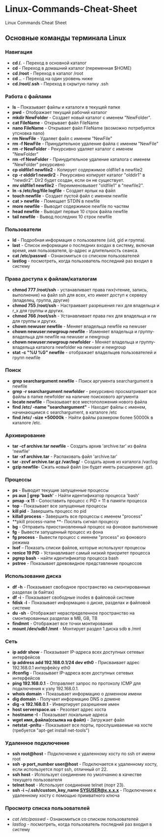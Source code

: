 # Linux-Commands-Cheat-Sheet
Linux Commands Cheat Sheet

## Основные команды терминала Linux

### Навигация

* **cd /.** - Переход в основной каталог
* **cd** - Переход в домашний каталог (переменная $HOME)
* **cd /root** - Переход в каталог /root
* **cd ..** - Переход на один уровень ниже
* **cd /root/.ssh** - Переход в скрытую папку .ssh

### Работа с файлами

* **ls** – Показывает файлы и каталоги в текущей папке
* **pwd** - Отображает текущий рабочий каталог
* **mkdir NewFolder** - Создает новый каталог с именем "NewFolder".
* **cat FileName** - Открывает файл FileName
* **nano FileName** - Открывает файл FileName (возможно потребуется утсновка nano)
* **rm NewFile** - Удаляет файл с именем "NewFile"
* **rm -f NewFile** - Принудительное удаление файла с именем "NewFile"
* **rm -r NewFolder** - Рекурсивно удаляет каталог с именем "NewFolder"
* **rm -rf NewFolder** - Принудительное удаление каталога с именем "NewFolder" рекурсивно
* **cp oldfile1 newfile2** - Копирует содержимое oldfile1 в newfile2
* **cp -r olddir1 newdir2** - Рекурсивно копирует каталог "olddir1" в "newdir2". Dir2 будет создан, если он не существует.
* **mv oldfile1 newfile2** - Переименовывает "oldfile1" в "newfile2".
* **ln -s /etc/log/file logfile** - Создает ярлык на файл
* **touch newfile** - Создает пустой файл с именем newfile
* **cat > newfile** - Помещает STDIN в newfile
* **more newfile** - Выводит содержимое newfile по частям
* **head newfile** - Выводит первые 10 строк файла newfile
* **tail newfile** - Вывод последних 10 строк newfile

### Пользователи

* **Id** - Подробная информация о пользователе (uid, gid и группа).
* **last** - Список информации о последних входах в систему, включая время, имя пользователя, ip-адрес и длительность сеанса.
* **cat /etc/passwd** - Ознакомиться со списком пользователей
* **lastlog** - посмотреть, когда пользователь последний раз входил в систему

### Права доступа к файлам/каталогам

* **chmod 777 /root/ssh** - устанавливает права rwx(чтение, запись, выполнение) на файл ssh для всех, кто имеет доступ к серверу (владелец, группа, другие)
* **chmod 755 /root/ssh** - Настраивает разрешения rwx для владельца и r_x для группы и других.
* **chmod 766 /root/ssh** - Устанавливает права rwx для владельца и rw для группы и других.
* **chown newuser newfile** - Меняет владельца newfile на newuser
* **chown newuser:newgroup newfile** - Изменяет владельца и группу-владельца для newfile на newuser и newgroup
* **chown newuser:newgroup newfolder** - Меняет владельца и группу-владельца каталога newfolder на newuser и newgroup
* **stat -c "%U %G" newfile** - отображает владельцев пользователей и групп newfile

### Поиск

* **grep searchargument newfile** - Поиск аргумента searchargument в newfile
* **grep -r searchargument newfolder** - рекурсивно просматривает все файлы в папке newfolder на наличие поискового аргумента
* **locate newfile** - Показывает все местоположения нового файла
* **find /etc/ -name "searchargument"** - Находит файлы с именем, начинающимся с searchargument, в каталоге /etc
* **find /etc/ -size +50000k** - Найти файлы размером более 50000k в каталоге /etc.

### Архивирование

* **tar -cf archive.tar newfile** - Создать архив 'archive.tar' из файла 'newfile'
* **tar -xf archive.tar** - Распаковать файл 'archive.tar'
* **tar -zcvf archive.tar.gz /var/log/** - Создать архив из каталога /var/log
* **gzip newfile**- Сжать новый файл (он будет иметь расширение .gz).


### Процессы

* **ps** - Выводит текущие запущенные процессы
* **ps aux | grep 'bash'** - Найти идентификатор процесса 'bash'
* **pmap -x 11** - Сопоставить процесс с PID = 11 в памяти процесса
* **top** - Показывает все запущенные процессы
* **kill pid** - Завершить процесс по pid
* **killall process** - Завершить все процессы с именем "process"
* **pkill process-name **- Послать сигнал процессу
* **bg** - Отправить приостановленный процесс на фоновое выполнение
* **fg** - Вывести запущенный процесс из фона
* **fg process** - Вывести процесс с именем "process" из фонового режима
* **lsof** – Показать списки файлов, которые используют процессы
* **renice 19 PID** - Устанавливает самый низкий приоритет процесса
* **pgrep bash** - найти идентификатор процесса bash
* **pstree** - Показывает древовидное представление процессов

### Использование диска

* **df -h** - Показывает свободное пространство на смонтированных разделах (в байтах)
* **df -i** - Показывает свободные inodes в файловой системе
* **fdisk -l** - Показывает информацию о диске, разделах и файловой системе
* **du -sh** - Отображает нераспределенное пространство на смонтированных разделах в MB, GB, TB
* **findmnt** - Отображает все точки монтирования
* **mount /dev/sdb1 /mnt** - Монтирует раздел 1 диска sdb в /mnt

### Сеть

* **ip addr show** - Показывает IP-адреса всех доступных сетевых интерфейсов
* **ip address add 192.168.0.1/24 dev eth0** - Присваивает адрес 192.168.0.1 интерфейсу eth0
* **ifconfig** - Показывает IP-адреса всех доступных сетевых интерфейсов
* **ping 192.168.0.1** - Отправляет запрос по протоколу ICMP для подключения к узлу 192.168.0.1.
* **whois domain** - Показывает информацию о доменном имени
* **dig domain** - Получает информацию DNS о домене
* **dig -x 192.168.0.1** - Инвертирует разрешение имен
* **host serverspace.us** - Резолвит адрес хоста
* **hostname -I** - Показывает локальные адреса
* **wget имя_файла(ссылка на файл)** - Загружает файл
* **netstat -pnltu** - Показывает все порты, прослушиваемые на хосте (требуется "apt-get install net-tools")

### Удаленное подключение

* **ssh root@host** - Подключение к удаленному хосту по ssh от имени root
* **ssh -p port_number user@host** - Подключается к удаленному хосту, если используется порт ssh, отличный от 22.
* **ssh host** - Использует соединение по умолчанию в качестве текущего пользователя
* **telnet host** - Использует соединение telnet (порт 23).
* **ssh -i ~/.ssh/custom_key_name SYSUSER@x.x.x.x** - Подключение к удаленному хосту c помощью примватного ключа
  
### Просмотр списка пользователей


* *cat /etc/passwd* - Ознакомиться со списком пользователей
* *lastlog* - посмотреть, когда пользователь последний раз входил в систему
